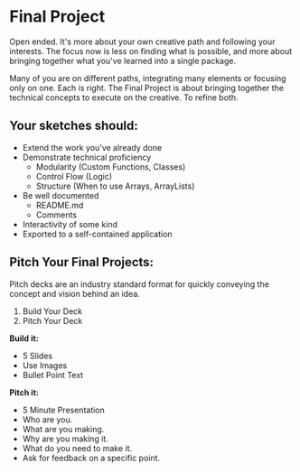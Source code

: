 # Final Project

Open ended. It's more about your own creative path and following your interests. The focus now is less on finding what is possible, and more about bringing together what you've learned into a single package.

Many of you are on different paths, integrating many elements or focusing only on one. Each is right. The Final Project is about bringing together the technical concepts to execute on the creative. To refine both.

## Your sketches should:

* Extend the work you've already done 
* Demonstrate technical proficiency
	* Modularity (Custom Functions, Classes)
	* Control Flow (Logic)
	* Structure (When to use Arrays, ArrayLists)
* Be well documented
	* README.md
	* Comments
* Interactivity of some kind
* Exported  to a self-contained application

## Pitch Your Final Projects:

Pitch decks are an industry standard format for quickly conveying the concept and vision behind an idea.

1. Build Your Deck
2. Pitch Your Deck

**Build it:**

* 5 Slides
* Use Images
* Bullet Point Text

**Pitch it:**

* 5 Minute Presentation
* Who are you.
* What are you making.
* Why are you making it.
* What do you need to make it.
* Ask for feedback on a specific point.